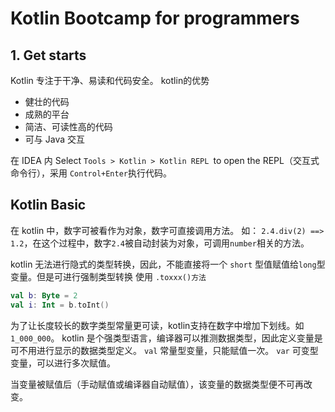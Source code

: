 # Kotlin Bootcamp for programmers

## 1. Get starts

Kotlin 专注于干净、易读和代码安全。
kotlin的优势
- 健壮的代码
- 成熟的平台
- 简洁、可读性高的代码
- 可与 Java 交互

在 IDEA 内 Select `Tools > Kotlin > Kotlin REPL `to open the REPL（交互式命令行），采用 `Control+Enter`执行代码。

## Kotlin Basic

在 kotlin 中，数字可被看作为对象，数字可直接调用方法。
如： `2.4.div(2) ==> 1.2`，在这个过程中，数字`2.4`被自动封装为对象，可调用`number`相关的方法。

kotlin 无法进行隐式的类型转换，因此，不能直接将一个 `short` 型值赋值给`long`型变量。但是可进行强制类型转换 使用 `.toxxx()方法`
```kotlin
val b: Byte = 2
val i: Int = b.toInt()
```

为了让长度较长的数字类型常量更可读，kotlin支持在数字中增加下划线。如`1_000_000`。
kotlin 是个强类型语言，编译器可以推测数据类型，因此定义变量是可不用进行显示的数据类型定义。
`val` 常量型变量，只能赋值一次。
`var` 可变型变量，可以进行多次赋值。

当变量被赋值后（手动赋值或编译器自动赋值），该变量的数据类型便不可再改变。

